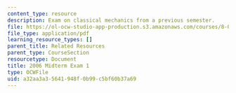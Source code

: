 ```yaml
---
content_type: resource
description: Exam on classical mechanics from a previous semester.
file: https://ol-ocw-studio-app-production.s3.amazonaws.com/courses/8-012-physics-i-classical-mechanics-fall-2008/a32aa3a35641948f0b99c5bf60b37a69_2006_quiz1.pdf
file_type: application/pdf
learning_resource_types: []
parent_title: Related Resources
parent_type: CourseSection
resourcetype: Document
title: 2006 Midterm Exam 1
type: OCWFile
uid: a32aa3a3-5641-948f-0b99-c5bf60b37a69
---
```

